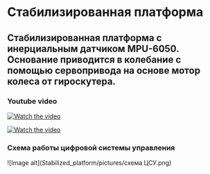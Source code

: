 # Стабилизированная платформа
## Стабилизированная платформа с инерциальным датчиком MPU-6050. Основание приводится в колебание с помощью сервопривода на основе мотор колеса от гироскутера.
### Youtube video ###

[![Watch the video](https://img.youtube.com/vi/-Q5NkLSsyHE/0.jpg)](https://www.youtube.com/watch?v=-Q5NkLSsyHE)


[![Watch the video](https://img.youtube.com/vi/sDWJxULtcOI/0.jpg)](https://www.youtube.com/watch?v=sDWJxULtcOI)


### Схема работы цифровой системы управления
![Image alt](Stabilized_platform/pictures/схема ЦСУ.png)
